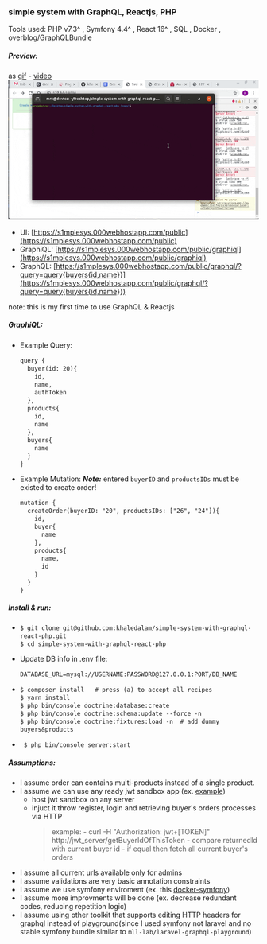 ### simple system with GraphQL, Reactjs, PHP

Tools used:  PHP v7.3^ ,  Symfony 4.4^ ,  React 16^ , SQL , Docker , overblog/GraphQLBundle

##### Preview:
as [gif](preview.gif) - [video](https://youtu.be/lETcXJiwCh0)
<img src="preview.gif">
- UI: [https://s1mplesys.000webhostapp.com/public](https://s1mplesys.000webhostapp.com/public)
- GraphiQL: [https://s1mplesys.000webhostapp.com/public/graphiql](https://s1mplesys.000webhostapp.com/public/graphiql)
- GraphQL: [https://s1mplesys.000webhostapp.com/public/graphql/?query=query{buyers{id,name}}](https://s1mplesys.000webhostapp.com/public/graphql/?query=query{buyers{id,name}})


note: this is my first time to use GraphQL & Reactjs
##### GraphiQL:
- Example Query:
    ```
    query {
      buyer(id: 20){
        id,
        name,
        authToken
      },
      products{
        id,
        name
      },
      buyers{
        name
      }
    }
    ```
- Example Mutation:
  ***Note:*** entered `buyerID` and `productsIDs` must be existed to create order!
    ```
    mutation {
      createOrder(buyerID: "20", productsIDs: ["26", "24"]){
        id,
        buyer{
          name
        },
        products{
          name,
          id
        }
      }
    }
    ```


##### Install & run:
- ```
  $ git clone git@github.com:khaledalam/simple-system-with-graphql-react-php.git
  $ cd simple-system-with-graphql-react-php
  ```
-  Update DB info in .env file:
   ```
   DATABASE_URL=mysql://USERNAME:PASSWORD@127.0.0.1:PORT/DB_NAME
   ```
- ```
  $ composer install   # press (a) to accept all recipes
  $ yarn install
  $ php bin/console doctrine:database:create
  $ php bin/console doctrine:schema:update --force -n
  $ php bin/console doctrine:fixtures:load -n  # add dummy buyers&products
  ```
- ```
   $ php bin/console server:start
   ```
##### Assumptions:
- I assume order can contains multi-products instead of a single product.
- I assume we can use any ready jwt sandbox app (ex. [example](https://github.com/chalasr/lexik-jwt-authentication-sandbox))
    - host jwt sandbox on any server
    - injuct it throw register, login and retrieving buyer's orders processes via HTTP
        > example:
            - curl -H "Authorization: jwt+[TOKEN]" http://jwt_server/getBuyerIdOfThisToken
            - compare returnedId with current buyer id
            - if equal then fetch all current buyer's orders
- I assume all current urls available only for admins
- I assume validations are very basic annotation constraints
- I assume we use symfony enviroment (ex. this [docker-symfony](https://github.com/eko/docker-symfony))
- I assume more improvments will be done (ex. decrease redundant codes, reducing repetition logic)
- I assume using other toolkit that supports editing HTTP headers for graphql instead of playground(since I used symfony not laravel and no stable symfony bundle similar to `mll-lab/laravel-graphql-playground`)


